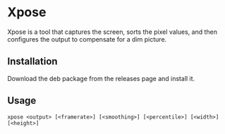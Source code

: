 # Xpose

Xpose is a tool that captures the screen, sorts the pixel values, and then configures the output to compensate for a dim picture.

## Installation

Download the deb package from the releases page and install it.

## Usage

```
xpose <output> [<framerate>] [<smoothing>] [<percentile>] [<width>] [<height>]
```
